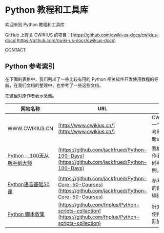# Python 教程和工具库

欢迎来到 Python 教程和工具库

GitHub 上有关 CWIKIUS
的项目：[https://github.com/cwiki-us-docs/cwikius-docs](https://github.com/cwiki-us-docs/cwikius-docs)

[CONTACT](CONTACT.md ':include')

## Python 参考索引

在下面的表格中，我们列出了一些比较有用的 Python 相关软件开发使用教程的导航，在我们文档的整理中，也参考了一些这些文档。

在这里对原作者表示感谢。

| 网站名称                                                                 | URL                                                                                                        | NOTE                      |
|----------------------------------------------------------------------|------------------------------------------------------------------------------------------------------------|---------------------------|
| WWW.CWIKIUS.CN                                                       | [http://www.cwikius.cn/](http://www.cwikius.cn/)                                                           | CWIKIUS.CN 一个有独立思考和温度的清新站 |
| [Python - 100天从新手到大师](https://github.com/jackfrued/Python-100-Days)  | [https://github.com/jackfrued/Python-100-Days](https://github.com/jackfrued/Python-100-Days)               | 我们参考了原作者的一些代码和测试用例。       |
| [Python语言基础50课](https://github.com/jackfrued/Python-Core-50-Courses) | [https://github.com/jackfrued/Python-Core-50-Courses](https://github.com/jackfrued/Python-Core-50-Courses) | 参考了原作者的部分内容和编排目录          |
| [Python 脚本收集](https://github.com/fnplus/Python-scripts-collection)   | [https://github.com/fnplus/Python-scripts-collection](https://github.com/fnplus/Python-scripts-collection) | 针对 Python 使用的一些实际脚本的收集    |

